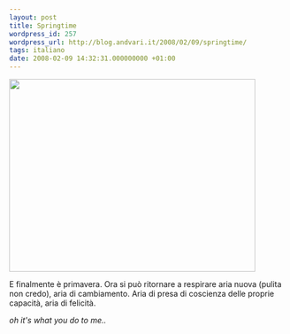 ```yaml
---
layout: post
title: Springtime
wordpress_id: 257
wordpress_url: http://blog.andvari.it/2008/02/09/springtime/
tags: italiano
date: 2008-02-09 14:32:31.000000000 +01:00
---
```

<a href="http://www.flickr.com/photos/helios89/2251821689/"><img src="http://farm3.static.flickr.com/2294/2251821689_e4fdbbc354.jpg" height="348" width="445" /></a>

<!--more-->E finalmente è primavera. Ora si può ritornare a respirare aria nuova (pulita non credo), aria di cambiamento. Aria di presa di coscienza delle proprie capacità, aria di felicità.

<em>oh it's what you do to me..</em>
